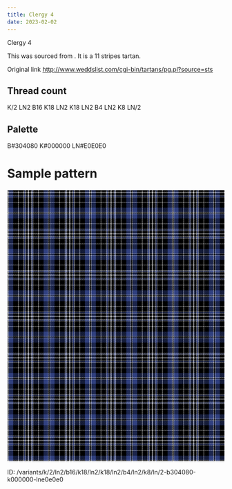 ```yaml
---
title: Clergy 4
date: 2023-02-02
---
```

Clergy 4

This was sourced from <no value>.  It is a 11 stripes tartan.

Original link http://www.weddslist.com/cgi-bin/tartans/pg.pl?source=sts

## Thread count
K/2 LN2 B16 K18 LN2 K18 LN2 B4 LN2 K8 LN/2

## Palette
B#304080 K#000000 LN#E0E0E0

# Sample pattern

![Tartan detail](tartan.png "K/2 LN2 B16 K18 LN2 K18 LN2 B4 LN2 K8 LN/2 tartan")

ID: /variants/k/2/ln2/b16/k18/ln2/k18/ln2/b4/ln2/k8/ln/2-b304080-k000000-lne0e0e0